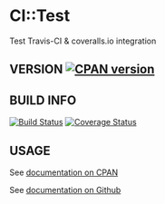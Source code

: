 # CI::Test

Test Travis-CI & coveralls.io integration

## VERSION [![CPAN version](https://badge.fury.io/pl/p5-ci-test.svg)](http://badge.fury.io/pl/p5-ci-test)

## BUILD INFO

[![Build Status](https://travis-ci.org/briang/p5-ci-test.svg?branch=master)](https://travis-ci.org/briang/p5-ci-test)
[![Coverage Status](https://coveralls.io/repos/briang/p5-ci-test/badge.svg?branch=master)](https://coveralls.io/r/briang/p5-ci-test?branch=master)

## USAGE

See [documentation on CPAN](https://metacpan.org/pod/CI::Test)

See [documentation on Github](https://github.com/briang/p5-ci-test/blob/master/README)
